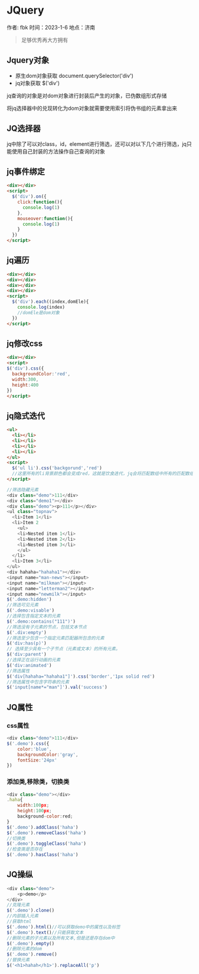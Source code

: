 # JQuery

作者: fbk
时间：2023-1-6
地点：济南
>足够优秀再大方拥有
## Jquery对象
- 原生dom对象获取 document.querySelector('div')
- jq对象获取 $('div')


jq查询的对象是对dom对象进行封装后产生的对象，已伪数组形式存储

将jq选择器中的兑现转化为dom对象就需要使用索引将伪书组的元素拿出来
## JQ选择器
jq中除了可以对class，id，element进行筛选，还可以对以下几个进行筛选，jq只能使用自己封装的方法操作自己查询的对象
## jq事件绑定
```html
<div></div>
<script>
  $('div').on({
    click:function(){
      console.log(1)
    },
    mouseover:function(){
      console.log(1)
    }
  })
</script>
```
## jq遍历
```html
<div></div>
<div></div>
<div></div>
<div></div>
<script>
  $('div').each((index,domEle){
    console.log(index)
    //domEle是dom对象
  })
</script>
```
## jq修改css
```html
<div></div>
<script>
$('div').css({
  backgroundColor:'red',
  width:300,
  height:400
})
</script>
```

## jq隐式迭代
```html
<ul>
  <li></li>
  <li></li>
  <li></li>
  <li></li>
</ul>
<script>
  $('ul li').css('backgorund','red')
  //这里所有的li背景颜色都会变成red，这就是饮食迭代，jq会将匹配数组中所有的匹配数组进行遍历循环，然后给每个元素添加css方法
</script>
```

```js
//筛选隐藏元素
<div class="demo">111</div>
<div class="demo1"></div>
<div class="demo"><p>111</p></div>
<ul class="topnav">
  <li>Item 1</li>
  <li>Item 2
    <ul>
    <li>Nested item 1</li>
    <li>Nested item 2</li>
    <li>Nested item 3</li>
    </ul>
  </li>
  <li>Item 3</li>
</ul>
<div hahaha="hahaha1"></div>
<input name="man-news"></input>
<input name="milkman"></input>
<input name="letterman2"></input>
<input name="newmilk"></input>
$('.demo:hidden')
//筛选可见元素
$('.demo:visable')
//选择包含指定文本的元素
$('.demo:contains("111")')
//筛选没有子元素的节点，包括文本节点
$('.div:empty')
//筛选至少包含一个指定元素匹配器所包含的元素
$('div:has(p)')
// 选择至少具有一个子节点（元素或文本）的所有元素。
$('div:parent')
//选择正在运行动画的元素
$('div:animated')
//筛选属性
$('div[hahaha="hahaha1"]').css('border','1px solid red')
//筛选属性中包含字符串的元素
$('input[name*="man"]').val('success')
```
## JQ属性
### css属性
```js
<div class="demo">111</div>
$('.demo').css({
    color:'blue',
    backgroundColor:'gray',
    fontSize:'24px'
})
```
### 添加类,移除类，切换类
```js
<div class="demo"></div>
.haha{
    width:100px;
    height:100px;
    background-color:red;
}
$('.demo').addClass('haha')
$('.demo').removeClass('haha')
//切换类
$('.demo').toggleClass('haha')
//检查类是否存在
$('.demo').hasClass('haha')
```
## JQ操纵
```js
<div class="demo">
    <p>demo</p>
</div>
//克隆元素
$('.demo').clone()
//内部插入元素
//获取html
$('.demo').html()//可以获取demo中的属性以及标签
$('.demo').text()//只能获取文本
//删除元素的子元素以及所有文本,但是还是存在dom中
$('.demo').empty()
//删除元素的dom
$('.demo').remove()
//替换元素
$('<h1>hahah</h1>').replaceAll('p')
```